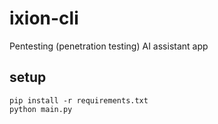 # ixion-cli
Pentesting (penetration testing) AI assistant app

## setup
```
pip install -r requirements.txt
python main.py
```
